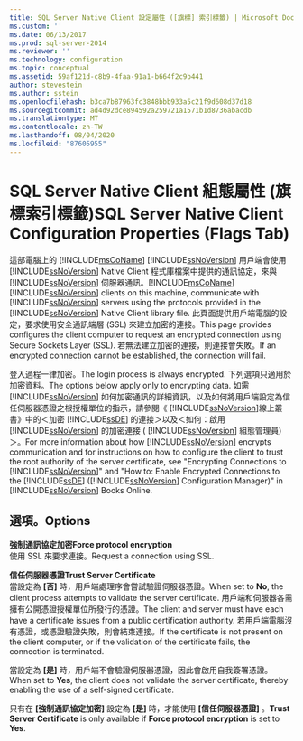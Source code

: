 ```yaml
---
title: SQL Server Native Client 設定屬性 ([旗標] 索引標籤) | Microsoft Docs
ms.custom: ''
ms.date: 06/13/2017
ms.prod: sql-server-2014
ms.reviewer: ''
ms.technology: configuration
ms.topic: conceptual
ms.assetid: 59af121d-c8b9-4faa-91a1-b664f2c9b441
author: stevestein
ms.author: sstein
ms.openlocfilehash: b3ca7b87963fc3848bbb933a5c21f9d608d37d18
ms.sourcegitcommit: ad4d92dce894592a259721a1571b1d8736abacdb
ms.translationtype: MT
ms.contentlocale: zh-TW
ms.lasthandoff: 08/04/2020
ms.locfileid: "87605955"
---
```

# <a name="sql-server-native-client-configuration-properties-flags-tab"></a><span data-ttu-id="e2b2c-102">SQL Server Native Client 組態屬性 (旗標索引標籤)</span><span class="sxs-lookup"><span data-stu-id="e2b2c-102">SQL Server Native Client Configuration Properties (Flags Tab)</span></span>
  <span data-ttu-id="e2b2c-103">這部電腦上的 [!INCLUDE[msCoName](../../includes/msconame-md.md)] [!INCLUDE[ssNoVersion](../../includes/ssnoversion-md.md)] 用戶端會使用 [!INCLUDE[ssNoVersion](../../includes/ssnoversion-md.md)] Native Client 程式庫檔案中提供的通訊協定，來與 [!INCLUDE[ssNoVersion](../../includes/ssnoversion-md.md)] 伺服器通訊。</span><span class="sxs-lookup"><span data-stu-id="e2b2c-103">[!INCLUDE[msCoName](../../includes/msconame-md.md)] [!INCLUDE[ssNoVersion](../../includes/ssnoversion-md.md)] clients on this machine, communicate with [!INCLUDE[ssNoVersion](../../includes/ssnoversion-md.md)] servers using the protocols provided in the [!INCLUDE[ssNoVersion](../../includes/ssnoversion-md.md)] Native Client library file.</span></span> <span data-ttu-id="e2b2c-104">此頁面提供用戶端電腦的設定，要求使用安全通訊端層 (SSL) 來建立加密的連接。</span><span class="sxs-lookup"><span data-stu-id="e2b2c-104">This page provides configures the client computer to request an encrypted connection using Secure Sockets Layer (SSL).</span></span> <span data-ttu-id="e2b2c-105">若無法建立加密的連接，則連接會失敗。</span><span class="sxs-lookup"><span data-stu-id="e2b2c-105">If an encrypted connection cannot be established, the connection will fail.</span></span>  
  
 <span data-ttu-id="e2b2c-106">登入過程一律加密。</span><span class="sxs-lookup"><span data-stu-id="e2b2c-106">The login process is always encrypted.</span></span> <span data-ttu-id="e2b2c-107">下列選項只適用於加密資料。</span><span class="sxs-lookup"><span data-stu-id="e2b2c-107">The options below apply only to encrypting data.</span></span> <span data-ttu-id="e2b2c-108">如需 [!INCLUDE[ssNoVersion](../../includes/ssnoversion-md.md)] 如何加密通訊的詳細資訊，以及如何將用戶端設定為信任伺服器憑證之根授權單位的指示，請參閱《 [!INCLUDE[ssNoVersion](../../includes/ssnoversion-md.md)]線上叢書》中的＜加密 [!INCLUDE[ssDE](../../includes/ssde-md.md)] 的連接＞以及＜如何：啟用[!INCLUDE[ssNoVersion](../../includes/ssnoversion-md.md)] 的加密連接 ( [!INCLUDE[ssNoVersion](../../includes/ssnoversion-md.md)] 組態管理員)＞。</span><span class="sxs-lookup"><span data-stu-id="e2b2c-108">For more information about how [!INCLUDE[ssNoVersion](../../includes/ssnoversion-md.md)] encrypts communication and for instructions on how to configure the client to trust the root authority of the server certificate, see "Encrypting Connections to [!INCLUDE[ssNoVersion](../../includes/ssnoversion-md.md)]" and "How to: Enable Encrypted Connections to the [!INCLUDE[ssDE](../../includes/ssde-md.md)] ([!INCLUDE[ssNoVersion](../../includes/ssnoversion-md.md)] Configuration Manager)" in [!INCLUDE[ssNoVersion](../../includes/ssnoversion-md.md)] Books Online.</span></span>  
  
## <a name="options"></a><span data-ttu-id="e2b2c-109">選項。</span><span class="sxs-lookup"><span data-stu-id="e2b2c-109">Options</span></span>  
 <span data-ttu-id="e2b2c-110">**強制通訊協定加密**</span><span class="sxs-lookup"><span data-stu-id="e2b2c-110">**Force protocol encryption**</span></span>  
 <span data-ttu-id="e2b2c-111">使用 SSL 來要求連接。</span><span class="sxs-lookup"><span data-stu-id="e2b2c-111">Request a connection using SSL.</span></span>  
  
 <span data-ttu-id="e2b2c-112">**信任伺服器憑證**</span><span class="sxs-lookup"><span data-stu-id="e2b2c-112">**Trust Server Certificate**</span></span>  
 <span data-ttu-id="e2b2c-113">當設定為 **[否]** 時，用戶端處理序會嘗試驗證伺服器憑證。</span><span class="sxs-lookup"><span data-stu-id="e2b2c-113">When set to **No**, the client process attempts to validate the server certificate.</span></span> <span data-ttu-id="e2b2c-114">用戶端和伺服器各需擁有公開憑證授權單位所發行的憑證。</span><span class="sxs-lookup"><span data-stu-id="e2b2c-114">The client and server must have each have a certificate issues from a public certification authority.</span></span> <span data-ttu-id="e2b2c-115">若用戶端電腦沒有憑證，或憑證驗證失敗，則會結束連接。</span><span class="sxs-lookup"><span data-stu-id="e2b2c-115">If the certificate is not present on the client computer, or if the validation of the certificate fails, the connection is terminated.</span></span>  
  
 <span data-ttu-id="e2b2c-116">當設定為 **[是]** 時，用戶端不會驗證伺服器憑證，因此會啟用自我簽署憑證。</span><span class="sxs-lookup"><span data-stu-id="e2b2c-116">When set to **Yes**, the client does not validate the server certificate, thereby enabling the use of a self-signed certificate.</span></span>  
  
 <span data-ttu-id="e2b2c-117">只有在 **[強制通訊協定加密]** 設定為 **[是]** 時，才能使用 **[信任伺服器憑證]** 。</span><span class="sxs-lookup"><span data-stu-id="e2b2c-117">**Trust Server Certificate** is only available if **Force protocol encryption** is set to **Yes**.</span></span>  
  
  
